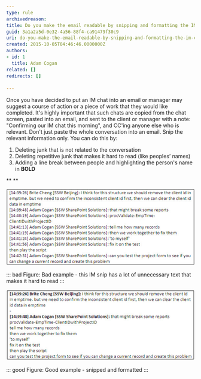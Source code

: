 ```yaml
---
type: rule
archivedreason: 
title: Do you make the email readable by snipping and formatting the IM chat?
guid: 3a1a2a5d-0e32-4a56-88f4-ca91479f30c9
uri: do-you-make-the-email-readable-by-snipping-and-formatting-the-im-chat
created: 2015-10-05T04:46:46.0000000Z
authors:
- id: 1
  title: Adam Cogan
related: []
redirects: []

---
```


Once you have decided to put an IM chat into an email or manager may suggest a course of action or a piece of work that they would like completed. It's highly important that such chats are copied from the chat screen, pasted into an email, and sent to the client or manager with a note: "Confirming our IM chat this morning", and CC'ing anyone else who is relevant. Don't just paste the whole conversation into an email.
Snip the relevant information only. You can do this by:


<!--endintro-->

1. Deleting junk that is not related to the conversation
2. Deleting repetitive junk that makes it hard to read (like peoples’ names)
3. Adding a line break between people and highlighting the person's name in **BOLD**


 **
** 


![](Bad-Example-of-IM-snip.jpg)


::: bad
Figure: Bad example - this IM snip has a lot of unnecessary text that makes it hard to read
:::



![](Good-Example-of-IM-snip.jpg)


::: good
Figure: Good example - snipped and formatted
:::
